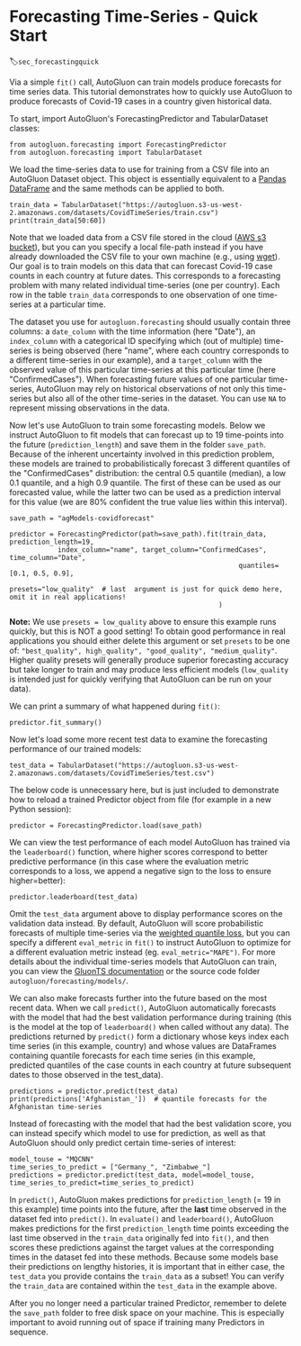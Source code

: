# Forecasting Time-Series - Quick Start
:label:`sec_forecastingquick`

Via a simple `fit()` call, AutoGluon can train models produce forecasts for time series data. This tutorial demonstrates how to quickly use AutoGluon to produce forecasts of Covid-19 cases in a country given historical data.

To start, import AutoGluon's ForecastingPredictor and TabularDataset classes:

```{.python .input}
from autogluon.forecasting import ForecastingPredictor
from autogluon.forecasting import TabularDataset
```

We load the time-series data to use for training from a CSV file into an AutoGluon Dataset object. This object is essentially equivalent to a [Pandas DataFrame](https://pandas.pydata.org/pandas-docs/stable/reference/api/pandas.DataFrame.html) and the same methods can be applied to both.

```{.python .input}
train_data = TabularDataset("https://autogluon.s3-us-west-2.amazonaws.com/datasets/CovidTimeSeries/train.csv")
print(train_data[50:60])
```

Note that we loaded data from a CSV file stored in the cloud ([AWS s3 bucket](https://aws.amazon.com/s3/)), but you can you specify a local file-path instead if you have already downloaded the CSV file to your own machine (e.g., using [wget](https://www.gnu.org/software/wget/)). Our goal is to train models on this data that can forecast Covid-19 case counts in each country at future dates. This corresponds to a forecasting problem with many related individual time-series (one per country). Each row in the table `train_data` corresponds to one observation of one time-series at a particular time.

The dataset you use for `autogluon.forecasting` should usually contain three columns: a `date_column` with the time information (here "Date"), an `index_column` with a categorical ID specifying which (out of multiple) time-series is being observed (here "name", where each country corresponds to a different time-series in our example), and a `target_column` with the observed value of this particular time-series at this particular time (here "ConfirmedCases"). When forecasting future values of one particular time-series, AutoGluon may rely on historical observations of not only this time-series but also all of the other time-series in the dataset. You can use `NA` to represent missing observations in the data.

Now let's use AutoGluon to train some forecasting models. Below we instruct AutoGluon to fit models that can forecast up to 19 time-points into the future (`prediction_length`) and save them in the folder `save_path`. Because of the inherent uncertainty involved in this prediction problem, these models are trained to probabilistically forecast 3 different quantiles of the "ConfirmedCases" distribution: the central 0.5 quantile (median), a low 0.1 quantile, and a high 0.9 quantile. The first of these can be used as our forecasted value, while the latter two can be used as a prediction interval for this value (we are 80% confident the true value lies within this interval).

```{.python .input}
save_path = "agModels-covidforecast"

predictor = ForecastingPredictor(path=save_path).fit(train_data, prediction_length=19,
            index_column="name", target_column="ConfirmedCases", time_column="Date",
                                                         quantiles=[0.1, 0.5, 0.9],
                                                         presets="low_quality"  # last  argument is just for quick demo here, omit it in real applications!
                                                    )
```

**Note:** We use `presets = low_quality` above to ensure this example runs quickly, but this is NOT a good setting!  To obtain good performance in real applications you should either delete this argument or set `presets` to be one of: `"best_quality", high_quality", "good_quality", "medium_quality"`. Higher quality presets will generally produce superior forecasting accuracy but take longer to train and may produce less efficient models (`low_quality` is intended just for quickly verifying that AutoGluon can be run on your data).

We can print a summary of what happened during `fit()`:

```{.python .input}
predictor.fit_summary()
```

Now let's load some more recent test data to examine the forecasting performance of our trained models:

```{.python .input}
test_data = TabularDataset("https://autogluon.s3-us-west-2.amazonaws.com/datasets/CovidTimeSeries/test.csv")
```

The below code is unnecessary here, but is just included to demonstrate how to reload a trained Predictor object from file (for example in a new Python session):

```{.python .input}
predictor = ForecastingPredictor.load(save_path)
```

We can view the test performance of each model AutoGluon has trained via the `leaderboard()` function, where higher scores correspond to better predictive performance (in this case where the evaluation metric corresponds to a loss, we append a negative sign to the loss to ensure higher=better):

```{.python .input}
predictor.leaderboard(test_data)
```

Omit the `test_data` argument above to display performance scores on the validation data instead. By default, AutoGluon will score probabilistic forecasts of multiple time-series via the [weighted quantile loss](https://docs.aws.amazon.com/forecast/latest/dg/metrics.html#metrics-wQL), but you can specify a different `eval_metric` in `fit()` to instruct AutoGluon to optimize for a different evaluation metric instead (eg. `eval_metric="MAPE")`. For more details about the individual time-series models that AutoGluon can train, you can view the [GluonTS documentation](https://ts.gluon.ai/) or the source code folder `autogluon/forecasting/models/`.

We can also make forecasts further into the future based on the most recent data. When we call `predict()`, AutoGluon automatically forecasts with the model that had the best validation performance during training (this is the model at the top of `leaderboard()` when called without any data). The predictions returned by `predict()` form a dictionary whose keys index each time series (in this example, country) and whose values are DataFrames containing quantile forecasts for each time series (in this example, predicted quantiles of the case counts in each country at future subsequent dates to those observed in the test_data).

```{.python .input}
predictions = predictor.predict(test_data)
print(predictions['Afghanistan_'])  # quantile forecasts for the Afghanistan time-series
```

Instead of forecasting with the model that had the best validation score, you can instead specify which model to use for prediction, as well as that AutoGluon should only predict certain time-series of interest:

```{.python .input}
model_touse = "MQCNN"
time_series_to_predict = ["Germany_", "Zimbabwe_"]
predictions = predictor.predict(test_data, model=model_touse, time_series_to_predict=time_series_to_predict)
```

In `predict()`, AutoGluon makes predictions for `prediction_length` (= 19 in this example) time points into the future, after the **last** time observed in the dataset fed into `predict()`. In `evaluate()` and `leaderboard()`, AutoGluon makes predictions for the first `prediction_length` time points exceeding the last time observed in the `train_data` originally fed into `fit()`, and then scores these predictions against the target values at the corresponding times in the dataset fed into these methods. Because some models base their predictions on lengthy histories, it is important that in either case, the `test_data` you provide contains the `train_data` as a subset! You can verify the `train_data` are contained within the `test_data` in the example above.

After you no longer need a particular trained Predictor, remember to delete the `save_path` folder to free disk space on your machine. This is especially important to avoid running out of space if training many Predictors in sequence.
